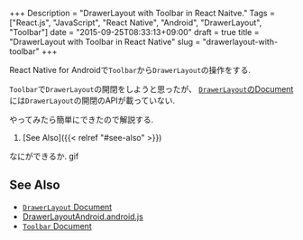 +++
Description = "DrawerLayout with Toolbar in React Naitve."
Tags = ["React.js", "JavaScript", "React Native", "Android", "DrawerLayout", "Toolbar"]
date = "2015-09-25T08:33:13+09:00"
draft = true
title = "DrawerLayout with Toolbar in React Native"
slug = "drawerlayout-with-toolbar"
+++

React Native for Androidで`Toolbar`から`DrawerLayout`の操作をする.

<!--more-->

`Toolbar`で`DrawerLayout`の開閉をしようと思ったが、
[`DrawerLayout`のDocument](https://facebook.github.io/react-native/docs/drawerlayoutandroid.html)
には`DrawerLayout`の開閉のAPIが載っていない.

やってみたら簡単にできたので解説する.


1. [See Also]({{< relref "#see-also" >}})


なにができるか.
gif


See Also
---

- [`DrawerLayout` Document](https://facebook.github.io/react-native/docs/drawerlayoutandroid.html)
- [DrawerLayoutAndroid.android.js](https://github.com/facebook/react-native/blob/master/Libraries/Components/DrawerAndroid/DrawerLayoutAndroid.android.js)
- [`Toolbar` Document](https://facebook.github.io/react-native/docs/toolbarandroid.html)

